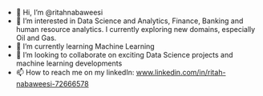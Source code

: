 - 👋 Hi, I’m @ritahnabaweesi
- 👀 I’m interested in Data Science and Analytics, Finance, Banking and human resource analytics. I currently exploring new domains, especially Oil and Gas.
- 🌱 I’m currently learning Machine Learning
- 💞️ I’m looking to collaborate on exciting Data Science projects and machine learning developments
- 📫 How to reach me on my linkedIn: www.linkedin.com/in/ritah-nabaweesi-72666578

<!---
ritahnabaweesi/ritahnabaweesi is a ✨ special ✨ repository because its `README.md` (this file) appears on your GitHub profile.
You can click the Preview link to take a look at your changes.
--->
